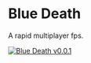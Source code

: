 # Blue Death

A rapid multiplayer fps.


[![Blue Death v0.0.1](http://img.youtube.com/vi/mb7adHhNN8o/0.jpg)](http://www.youtube.com/watch?v=mb7adHhNN8o "Blue Death v0.0.1")
